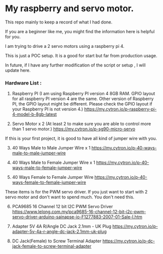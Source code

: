 # My raspberry and servo motor.

This repo mainly to keep a record of what I had done. 

If you are a beginner like me, you might find the information here is helpful for you.

I am trying to drive a 2 servo motors using a raspberry pi 4.

This is just a POC setup. It is a good for start but far from production usage.

In future, if I have any further modification of the script or setup , I will update here.

### Hardware List :

1. Raspberry PI (I am using Raspberry PI version 4 8GB RAM. GPIO layout for all raspberry PI version 4 are the same. Other version of Raspberry PI, the GPIO layout might be different. Please check the GPIO layout if your Raspberry PI is not version 4.)
https://my.cytron.io/p-raspberry-pi-4-model-b-8gb-latest

2. Servo Motor x 2 (At least 2 to make sure you are able to control more than 1 servo motor.)
https://my.cytron.io/p-sg90-micro-servo

If this is your first project, it is good to have all kind of jumper wire with you.

3. 40 Ways Male to Male Jumper Wire x 1
https://my.cytron.io/p-40-ways-male-to-male-jumper-wire

4. 40 Ways Male to Female Jumper Wire x 1
https://my.cytron.io/p-40-ways-male-to-female-jumper-wire

5. 40 Ways Female to Female Jumper Wire
https://my.cytron.io/p-40-ways-female-to-female-jumper-wire

These items is for the PWM servo driver. If you just want to start with 2 servo motor and don't want to spend much. You don't need this.

6. PCA9685 16 Channel 12 bit I2C PWM Servo Driver 
https://www.lelong.com.my/pca9685-16-channel-12-bit-i2c-pwm-servo-driver-arduino-sainapse-io-F1277883-2007-01-Sale-I.htm

7. Adapter 5V 4A R/Angle DC Jack 2.1mm - UK Plug
https://my.cytron.io/p-adapter-5v-4a-r-angle-dc-jack-2.1mm-uk-plug

8. DC Jack(Female) to Screw Terminal Adapter
https://my.cytron.io/p-dc-jack-female-to-screw-terminal-adapter

